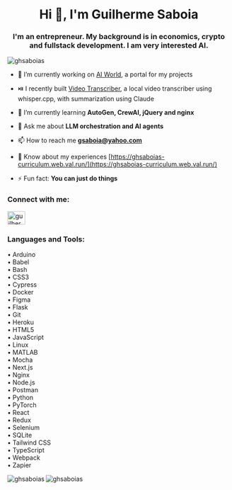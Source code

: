 <h1 align="center">Hi 👋, I'm Guilherme Saboia</h1>
<h3 align="center">I'm an entrepreneur. My background is in economics, crypto and fullstack development. I am very interested AI.</h3>

<p align="left"> <img src="https://komarev.com/ghpvc/?username=ghsaboias&label=Profile%20views&color=0e75b6&style=flat" alt="ghsaboias" /> </p>

- 🔭 I’m currently working on [AI World](https://www.aiworld.com.br), a portal for my projects

- ⏯️ I recently built [Video Transcriber](https://github.com/ghsaboias/video-transcriber), a local video transcriber using whisper.cpp, with summarization using Claude

- 🌱 I’m currently learning **AutoGen, CrewAI, jQuery and nginx**

- 💬 Ask me about **LLM orchestration and AI agents**

- 📫 How to reach me **gsaboia@yahoo.com**

- 📄 Know about my experiences [https://ghsaboias-curriculum.web.val.run/](https://ghsaboias-curriculum.web.val.run/)

- ⚡ Fun fact: **You can just do things**

<h3 align="left">Connect with me:</h3>
<p align="left">
<a href="https://linkedin.com/in/guilherme-saboia" target="blank"><img align="center" src="https://raw.githubusercontent.com/rahuldkjain/github-profile-readme-generator/master/src/images/icons/Social/linked-in-alt.svg" alt="guilherme-saboia" height="30" width="40" /></a>
</p>

<h3 align="left">Languages and Tools:</h3>
<p align="left">
  • Arduino<br>
  • Babel<br>
  • Bash<br>
  • CSS3<br>
  • Cypress<br>
  • Docker<br>
  • Figma<br>
  • Flask<br>
  • Git<br>
  • Heroku<br>
  • HTML5<br>
  • JavaScript<br>
  • Linux<br>
  • MATLAB<br>
  • Mocha<br>
  • Next.js<br>
  • Nginx<br>
  • Node.js<br>
  • Postman<br>
  • Python<br>
  • PyTorch<br>
  • React<br>
  • Redux<br>
  • Selenium<br>
  • SQLite<br>
  • Tailwind CSS<br>
  • TypeScript<br>
  • Webpack<br>
  • Zapier
</p>

<p><img align="left" src="https://github-readme-stats.vercel.app/api/top-langs?username=ghsaboias&show_icons=true&locale=en&layout=compact" alt="ghsaboias" /></p>

<p> <img align="center" src="https://github-readme-stats.vercel.app/api?username=ghsaboias&show_icons=true&locale=en" alt="ghsaboias" /></p>
